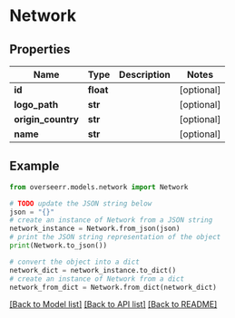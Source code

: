 # Network


## Properties

Name | Type | Description | Notes
------------ | ------------- | ------------- | -------------
**id** | **float** |  | [optional] 
**logo_path** | **str** |  | [optional] 
**origin_country** | **str** |  | [optional] 
**name** | **str** |  | [optional] 

## Example

```python
from overseerr.models.network import Network

# TODO update the JSON string below
json = "{}"
# create an instance of Network from a JSON string
network_instance = Network.from_json(json)
# print the JSON string representation of the object
print(Network.to_json())

# convert the object into a dict
network_dict = network_instance.to_dict()
# create an instance of Network from a dict
network_from_dict = Network.from_dict(network_dict)
```
[[Back to Model list]](../README.md#documentation-for-models) [[Back to API list]](../README.md#documentation-for-api-endpoints) [[Back to README]](../README.md)



